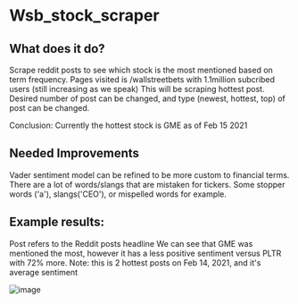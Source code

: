 # Wsb_stock_scraper

## What does it do?
Scrape reddit posts to see which stock is the most mentioned based on term frequency. Pages visited is /wallstreetbets with 1.1million subcribed users (still increasing as we speak) This will be scraping hottest post. Desired number of post can be changed, and type (newest, hottest, top) of post can be changed.

Conclusion: Currently the hottest stock is GME as of Feb 15 2021

## Needed Improvements 
Vader sentiment model can be refined to be more custom to financial terms.
There are a lot of words/slangs that are mistaken for tickers. Some stopper words ('a'), slangs('CEO'), or mispelled words for example.

## Example results:
Post refers to the Reddit posts headline
We can see that GME was mentioned the most, however it has a less positive sentiment versus PLTR with 72% more.
Note: this is 2 hottest posts on Feb 14, 2021, and it's average sentiment

![image](https://user-images.githubusercontent.com/25267825/113228887-dea98000-9263-11eb-85d1-f01e465c577f.png)


